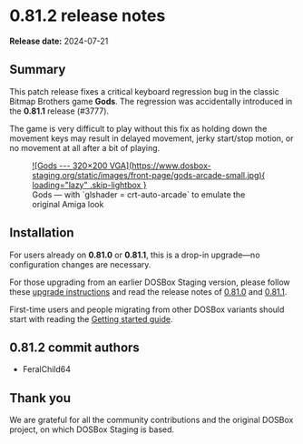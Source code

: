 # 0.81.2 release notes

**Release date:** 2024-07-21


## Summary

This patch release fixes a critical keyboard regression bug in the classic
Bitmap Brothers game **Gods**. The regression was accidentally introduced in
the **0.81.1** release (#3777).

The game is very difficult to play without this fix as holding down the
movement keys may result in delayed movement, jerky start/stop motion, or no
movement at all after a bit of playing.

<figure markdown>
  <a class="glightbox" href="https://www.dosbox-staging.org/static/images/front-page/gods-arcade.jpg" >
    ![Gods --- 320&times;200 VGA](https://www.dosbox-staging.org/static/images/front-page/gods-arcade-small.jpg){ loading="lazy" .skip-lightbox }
  </a>

  <figcaption markdown>
  Gods — with `glshader = crt-auto-arcade` to emulate the original Amiga look
  </figcaption>
</figure>


## Installation

For users already on **0.81.0** or **0.81.1**, this is a drop-in
upgrade—no configuration changes are necessary.

For those upgrading from an earlier DOSBox Staging version, please follow these [upgrade instructions](../0.81.0/#how-to-upgrade)
and read the release notes of [0.81.0](../0.81.0/) and [0.81.1](../0.81.1/).

First-time users and people migrating from other DOSBox variants should start
with reading the [Getting started guide](/getting-started/).


## 0.81.2 commit authors

<div class="compact" markdown>

  - FeralChild64

</div>


## Thank you

We are grateful for all the community contributions and the original DOSBox
project, on which DOSBox Staging is based.

